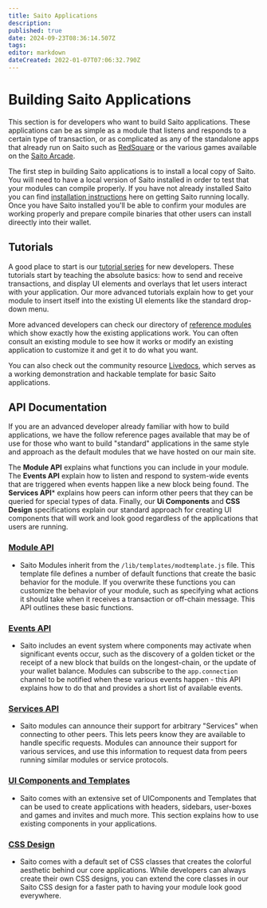 ```yaml
---
title: Saito Applications
description: 
published: true
date: 2024-09-23T08:36:14.507Z
tags: 
editor: markdown
dateCreated: 2022-01-07T07:06:32.790Z
---
```


# Building Saito Applications

This section is for developers who want to build Saito applications. These applications can be as simple as a module that listens and responds to a certain type of transaction, or as complicated as any of the standalone apps that already run on Saito such as [RedSquare](/en/applications/redsquare) or the various games available on the [Saito Arcade](/en/applications/arcade).

The first step in building Saito applications is to install a local copy of Saito. You will need to have a local version of Saito installed in order to test that your modules can compile properly. If you have not already installed Saito you can find [installation instructions](/en/tech/installation) here on getting Saito running locally. Once you have Saito installed you'll be able to confirm your modules are working properly and prepare compile binaries that other users can install direectly into their wallet.


## Tutorials

A good place to start is our [tutorial series](/tech/tutorials) for new developers. These tutorials start by teaching the absolute basics: how to send and receive transactions, and display UI elements and overlays that let users interact with your application. Our more advanced tutorials explain how to get your module to insert itself into the existing UI elements like the standard drop-down menu.

More advanced developers can check our directory of [reference modules](https://github.com/SaitoTech/saito-lite-rust/tree/master/mods) which show exactly how the existing applications work. You can often consult an existing module to see how it works or modify an existing application to customize it and get it to do what you want.

You can also check out the community resource [Livedocs](https://github.com/mat888/saito-livedocs), which serves as a working demonstration and hackable template for basic Saito applications.


## API Documentation

If you are an advanced developer already familiar with how to build applications, we have the follow reference pages available that may be of use for those who want to build "standard" applications in the same style and approach as the default modules that we have hosted on our main site. 

The **Module API** explains what functions you can include in your module. The **Events API** explain how to listen and respond to system-wide events that are triggered when events happen like a new block being found. The **Services API*** explains how peers can inform other peers that they can be queried for special types of data. Finally, our **Ui Components** and **CSS Design** specifications explain our standard approach for creating UI components that will work and look good regardless of the applications that users are running.

### [Module API](/tech/applications/module-api)
* Saito Modules inherit from the ```/lib/templates/modtemplate.js``` file. This template file defines a number of default functions that create the basic behavior for the module. If you overwrite these functions you can customize the behavior of your module, such as specifying what actions it should take when it receives a transaction or off-chain message. This API outlines these basic functions.

### [Events API](/tech/applications/events-api)
* Saito includes an event system where components may activate when significant events occur, such as the discovery of a golden ticket or the receipt of a new block that builds on the longest-chain, or the update of your wallet balance. Modules can subscribe to the ```app.connection``` channel to be notified when these various events happen - this API explains how to do that and provides a short list of available events.

### [Services API](/tech/applications/services-api)
* Saito modules can announce their support for arbitrary "Services" when connecting to other peers. This lets peers know they are available to handle specific requests. Modules can announce their support for various services, and use this information to request data from peers running similar modules or service protocols. 

### [UI Components and Templates](/tech/applications/ui-components)
* Saito comes with an extensive set of UIComponents and Templates that can be used to create applications with headers, sidebars, user-boxes and games and invites and much more. This section explains how to use existing components in your applications.

### [CSS Design](/tech/applications/saito-css)
* Saito comes with a default set of CSS classes that creates the colorful aesthetic behind our core applications. While developers can always create their own CSS designs, you can extend the core classes in our Saito CSS design for a faster path to having your module look good everywhere.


